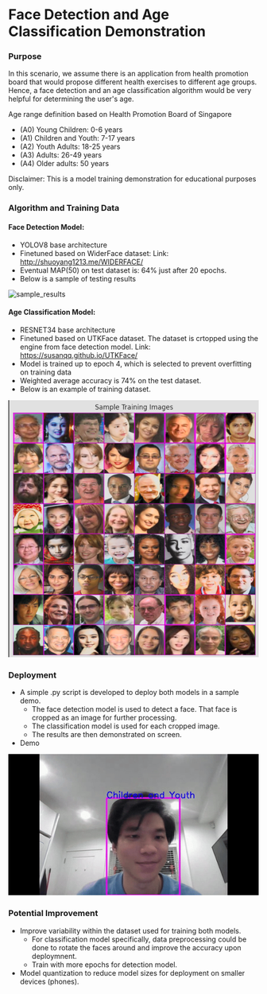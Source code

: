 # Face Detection and Age Classification Demonstration

### Purpose
In this scenario, we assume there is an application from health promotion board that would propose different health exercises to different age groups. Hence, a face detection and an age classification algorithm would be very helpful for determining the user's age.

Age range definition based on Health Promotion Board of Singapore
- (A0) Young Children: 0-6 years 
- (A1) Children and Youth: 7-17 years 
- (A2) Youth Adults: 18-25 years
- (A3) Adults: 26-49 years
- (A4) Older adults: 50 years

Disclaimer: This is a model training demonstration for educational purposes only. 

### Algorithm and Training Data
#### Face Detection Model:
- YOLOV8 base architecture
- Finetuned based on WiderFace dataset:
Link: http://shuoyang1213.me/WIDERFACE/
- Eventual MAP(50) on test dataset is: 64% just after 20 epochs. 
- Below is a sample of testing results

![sample_results](https://github.com/sivakornchong/fd_widerface_yolov8/blob/main/doc_img/val_detection.png)

#### Age Classification Model:
- RESNET34 base architecture
- Finetuned based on UTKFace dataset. The dataset is crtopped using the engine from face detection model. 
Link: https://susanqq.github.io/UTKFace/
- Model is trained up to epoch 4, which is selected to prevent overfitting on training data
- Weighted average accuracy is 74% on the test dataset.
- Below is an example of training dataset. 

![training_data](https://github.com/sivakornchong/fd_widerface_yolov8/blob/main/doc_img/training_img_cls.png)

### Deployment
- A simple .py script is developed to deploy both models in a sample demo.
  - The face detection model is used to detect a face. That face is cropped as an image for further processing. 
  - The classification model is used for each cropped image.
  - The results are then demonstrated on screen.
- Demo
  
![demo_gif](https://github.com/sivakornchong/fd_widerface_yolov8/blob/main/doc_img/demo_gif.gif)

### Potential Improvement
- Improve variability within the dataset used for training both models.
  - For classification model specifically, data preprocessing could be done to rotate the faces around and 
  improve the accuracy upon deploymnent.
  - Train with more epochs for detection model.
- Model quantization to reduce model sizes for deployment on smaller devices (phones). 
